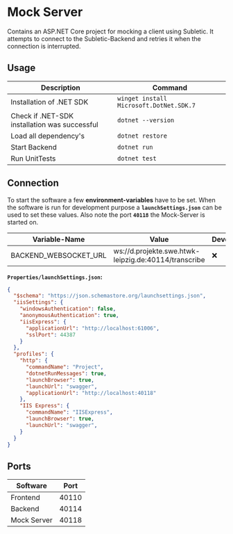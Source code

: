 # Mock Server

Contains an ASP.NET Core project for mocking a client using Subletic. It attempts to connect to the Subletic-Backend and retries it when the connection is interrupted.

## Usage

| Description | Command |
|---|---|
| Installation of .NET SDK | `winget install Microsoft.DotNet.SDK.7` |
| Check if .NET-SDK installation was successful | `dotnet --version` |
| Load all dependency's | `dotnet restore` |
| Start Backend | `dotnet run` |
| Run UnitTests | `dotnet test` |

## Connection

To start the software a few **environment-variables** have to be set. When the software is run for development purpose a **`launchSettings.json`** can be used to set these values. Also note the port **`40118`** the Mock-Server is started on.

| Variable-Name | Value | Development | Production |
|---|---|---|---|
| BACKEND_WEBSOCKET_URL | ws://d.projekte.swe.htwk-leipzig.de:40114/transcribe | ❌ | ✅ |

**`Properties/launchSettings.json`:**
```json
{
  "$schema": "https://json.schemastore.org/launchsettings.json",
  "iisSettings": {
    "windowsAuthentication": false,
    "anonymousAuthentication": true,
    "iisExpress": {
      "applicationUrl": "http://localhost:61006",
      "sslPort": 44387
    }
  },
  "profiles": {
    "http": {
      "commandName": "Project",
      "dotnetRunMessages": true,
      "launchBrowser": true,
      "launchUrl": "swagger",
      "applicationUrl": "http://localhost:40118"
    },
    "IIS Express": {
      "commandName": "IISExpress",
      "launchBrowser": true,
      "launchUrl": "swagger",
    }
  }
}
```

## Ports

| Software    | Port  |
|-------------|-------|
| Frontend    | 40110 |
| Backend     | 40114 |
| Mock Server | 40118 |

